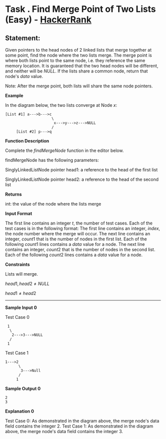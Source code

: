 # Task . Find Merge Point of Two Lists (Easy) - [HackerRank](<https://www.hackerrank.com/contests/sda-hw-4-2022/challenges/find-the-merge-point-of-two-joined-linked-lists>)

## Statement:

Given pointers to the head nodes of 2 linked lists that merge together at some point, find the node where the two lists merge. The merge point is where both lists point to the same node, i.e. they reference the same memory location. It is guaranteed that the two head nodes will be different, and neither will be $NULL$. If the lists share a common node, return that node's $data$ value.

Note: After the merge point, both lists will share the same node pointers.

**Example**

In the diagram below, the two lists converge at Node $x$:
```
[List #1] a--->b--->c
                     \
                      x--->y--->z--->NULL
                     /
     [List #2] p--->q
```

**Function Description**

Complete the *findMergeNode* function in the editor below.


findMergeNode has the following parameters:

SinglyLinkedListNode pointer head1: a reference to the head of the first list

SinglyLinkedListNode pointer head2: a reference to the head of the second list


**Returns**

int: the  value of the node where the lists merge

**Input Format**

The first line contains an integer $t$, the number of test cases.
Each of the test cases is in the following format:
The first line contains an integer, $index$, the node number where the merge will occur.
The next line contains an integer, $count1$ that is the number of nodes in the first list.
Each of the following $count1$ lines contains a $data$ value for a node. The next line contains an integer, $count2$ that is the number of nodes in the second list.
Each of the following $count2$ lines contains a $data$ value for a node.

**Constraints**

Lists will merge.

$head1, head2 \neq NULL$

$head1 \neq head2$

---

**Sample Input 0**

Test Case 0

```
 1
  \
   2--->3--->NULL
  /
 1
```

Test Case 1

```
1--->2
      \
       3--->Null
      /
     1
```

**Sample Output 0**

```
2
3
```
**Explanation 0**

Test Case 0: As demonstrated in the diagram above, the merge node's data field contains the integer 2.
Test Case 1: As demonstrated in the diagram above, the merge node's data field contains the integer 3.